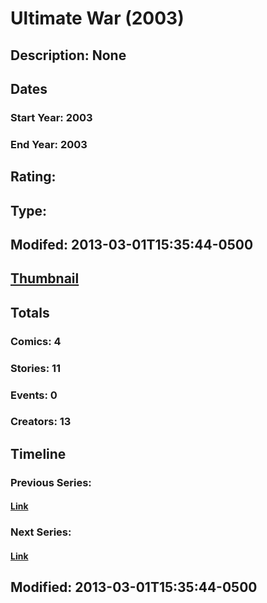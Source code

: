 # Ultimate War (2003)
## Description: None
## Dates
### Start Year: 2003
### End Year: 2003
## Rating: 
## Type: 
## Modifed: 2013-03-01T15:35:44-0500
## [Thumbnail](http://i.annihil.us/u/prod/marvel/i/mg/f/d0/513110962dd17.jpg)
## Totals
### Comics: 4
### Stories: 11
### Events: 0
### Creators: 13
## Timeline
### Previous Series: 
#### [Link]()
### Next Series: 
#### [Link]()
## Modified: 2013-03-01T15:35:44-0500
